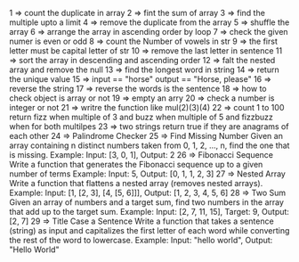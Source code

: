 1 =>  count the duplicate in array
2 =>  fint the sum of array
3 => find the multiple upto a limit
4 => remove the duplicate from the array
5 => shuffle the array
6 => arrange the array in ascending order by loop
7 => check the given numer is even or odd
8 => count the Number of vowels in str
9 => the first letter must be capital letter of str
10 => remove the last letter in sentence
11 => sort the array in descending and ascending order
12 => falt the nested array and remove the null
13 =>  find the longest word in string
14 => return the unique value 
15 => input == "horse" output == "Horse, please"
16 => reverse the string
17 => reverse the words is the sentence
18 => how to check object is array or not
19 => empty an arry
20 => check a number is integer or not 
21 => writre the function like mul(2)(3)(4)
22 => count 1 to 100 return fizz when multiple of 3 and buzz when multiple of 5 and fizzbuzz when for both multilpes
23 => two strings return true if they are anagrams of each other
24 => Palindrome Checker
25 => Find Missing Number
 Given an array containing n distinct numbers taken from 0, 1, 2, ..., n, find the one that is missing. Example: Input: [3, 0, 1], Output: 2
26 => Fibonacci Sequence
Write a function that generates the Fibonacci sequence up to a given number of terms
Example: Input: 5, Output: [0, 1, 1, 2, 3]
27 => Nested Array
Write a function that flattens a nested array (removes nested arrays).
Example: Input: [1, [2, 3], [4, [5, 6]]], Output: [1, 2, 3, 4, 5, 6]
28 => Two Sum
Given an array of numbers and a target sum, find two numbers in the array that add up to the target sum.
Example: Input: [2, 7, 11, 15], Target: 9, Output: [2, 7]
29 => Title Case a Sentence
Write a function that takes a sentence (string) as input and capitalizes the first letter of each word while converting the rest of the word to lowercase.
Example: Input: "hello world", Output: "Hello World"